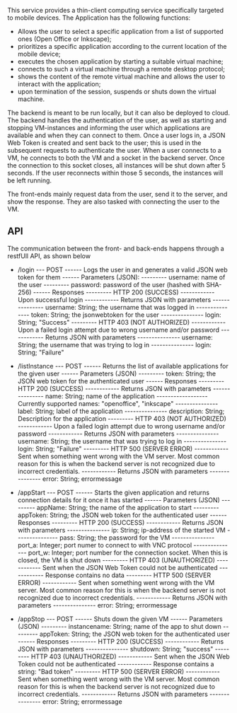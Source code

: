 This service provides a thin-client computing service specifically targeted to mobile devices. 
The Application has the following functions:
* Allows the user to select a specific application from a list of supported ones (Open Office or Inkscape);
* prioritizes a specific application according to the current location of the mobile device;
* executes the chosen application by starting a suitable virtual machine;
* connects to such a virtual machine through a remote desktop protocol;
* shows the content of the remote virtual machine and allows the user to interact with the application;
* upon termination of the session, suspends or shuts down the virtual machine.

The backend is meant to be run locally, but it can also be deployed to cloud. The backend handles the authentication
of the user, as well as starting and stopping VM-instances and informing the user which applications are available
and when they can connect to them. Once a user logs in, a JSON Web Token is created and sent back to the user; this is
used in the subsequent requests to authenticate the user.
When a user connects to a VM, he connects to both the VM and a socket in the backend server. Once the connection to this
socket closes, all instances will be shut down after 5 seconds. If the user reconnects within those 5 seconds, the instances
will be left running.

The front-ends mainly request data from the user, send it to the server, and show the response. They are also
tasked with connecting the user to the VM.

## API
The communication between the front- and back-ends happens through a restfUll API, as shown below

* /login
--- POST
------ Logs the user in and generates a valid JSON web token for them
------ Parameters (JSON):
--------- username: name of the user
--------- password: password of the user (hashed with SHA-256)
------ Responses
--------- HTTP 200 (SUCCESS)
------------ Upon successful login
------------ Returns JSON with parameters
--------------- username: String; the username that was logged in
--------------- token: String; the jsonwebtoken for the user
--------------- login: String; "Success"
--------- HTTP 403 (NOT AUTHORIZED)
------------ Upon a failed login attempt due to wrong username and/or password
------------ Returns JSON with parameters
--------------- username: String; the username that was trying to log in
--------------- login: String; "Failure"

* /listInstance
--- POST
------ Returns the list of available applications for the given user
------ Parameters (JSON)
--------- token: String; the JSON web token for the authenticated  user
------ Responses
--------- HTTP 200 (SUCCESS)
------------ Returns JSON with parameters
--------------- name: String; name of the application
------------------ Currently supported names: "openoffice", "inkscape"
--------------- label: String; label of the application
--------------- description: String; Description for the application
--------- HTTP 403 (NOT AUTHORIZED)
------------ Upon a failed login attempt due to wrong username and/or password
------------ Returns JSON with parameters
--------------- username: String; the username that was trying to log in
--------------- login: String; "Failure"
--------- HTTP 500 (SERVER ERROR)
------------ Sent when something went wrong with the VM server. Most common reason for this is when the
backend server is not recognized due to incorrect credentials.
------------ Returns JSON with parameters
--------------- error: String; errormessage

* /appStart
--- POST
------ Starts the given application and returns connection details for it once it has started
------ Parameters (JSON)
--------- appName: String; the name of the application to start
--------- appToken: String; the JSON web token for the authenticated user
------ Responses
--------- HTTP 200 (SUCCESS)
------------ Returns JSON with parameters
--------------- ip: String; ip-address of the started VM
--------------- pass: String; the password for the VM
--------------- port_a: Integer; port numer to connect to with VNC protocol
--------------- port_w: Integer; port number for the connection socket. When this is closed, the VM is shut down
--------- HTTP 403 (UNAUTHORIZED)
------------ Sent when the JSON Web Token could not be authenticated
------------ Response contains no data
--------- HTTP 500 (SERVER ERROR)
------------ Sent when something went wrong with the VM server. Most common reason for this is when the
backend server is not recognized due to incorrect credentials.
------------ Returns JSON with parameters
--------------- error: String; errormessage

* /appStop
--- POST
------ Shuts down the given VM
------ Parameters (JSON)
--------- instancename: String; name of the app to shut down
--------- appToken: String; the JSON web token for the authenticated user
------ Responses
--------- HTTP 200 (SUCCESS)
------------ Returns JSON with parameters
--------------- shutdown: String; "success"
--------- HTTP 403 (UNAUTHORIZED)
------------ Sent when the JSON Web Token could not be authenticated
------------ Response contains a string: "Bad token"
--------- HTTP 500 (SERVER ERROR)
------------ Sent when something went wrong with the VM server. Most common reason for this is when the
backend server is not recognized due to incorrect credentials.
------------ Returns JSON with parameters
--------------- error: String; errormessage
